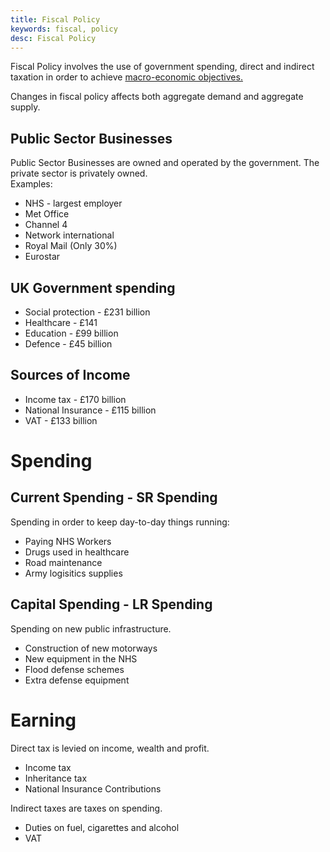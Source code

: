 ```yaml
---
title: Fiscal Policy
keywords: fiscal, policy
desc: Fiscal Policy
---
```

Fiscal Policy involves the use of government spending, direct and indirect taxation
in order to achieve <a href="../macro-objectives.html">macro-economic objectives.</a>

Changes in fiscal policy affects both aggregate demand and aggregate supply.

## Public Sector Businesses ##
Public Sector Businesses are owned and operated by the government. The private sector is privately owned.  
Examples:
- NHS - largest employer
- Met Office
- Channel 4
- Network international
- Royal Mail (Only 30%)
- Eurostar

## UK Government spending ##
- Social protection - £231 billion
- Healthcare - £141
- Education - £99 billion
- Defence - £45 billion

## Sources of Income ##
- Income tax - £170 billion
- National Insurance - £115 billion
- VAT - £133 billion

# Spending #

## Current Spending - SR Spending ##
Spending in order to keep day-to-day things running:
- Paying NHS Workers
- Drugs used in healthcare
- Road maintenance
- Army logisitics supplies

## Capital Spending - LR Spending ##
Spending on new public infrastructure.
- Construction of new motorways
- New equipment in the NHS
- Flood defense schemes
- Extra defense equipment

# Earning #

Direct tax is levied on income, wealth and profit.
- Income tax
- Inheritance tax
- National Insurance Contributions

Indirect taxes are taxes on spending.
- Duties on fuel, cigarettes and alcohol
- VAT
